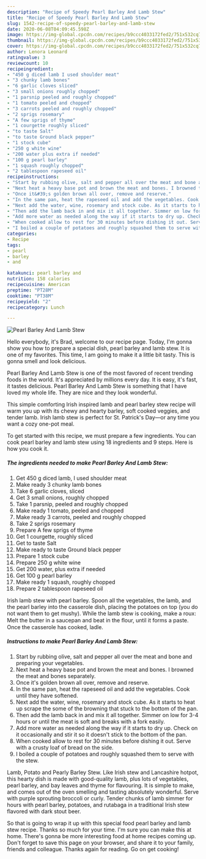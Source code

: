 ```yaml
---
description: "Recipe of Speedy Pearl Barley And Lamb Stew"
title: "Recipe of Speedy Pearl Barley And Lamb Stew"
slug: 1542-recipe-of-speedy-pearl-barley-and-lamb-stew
date: 2020-06-08T04:09:45.598Z
image: https://img-global.cpcdn.com/recipes/b9ccc4033172fed2/751x532cq70/pearl-barley-and-lamb-stew-recipe-main-photo.jpg
thumbnail: https://img-global.cpcdn.com/recipes/b9ccc4033172fed2/751x532cq70/pearl-barley-and-lamb-stew-recipe-main-photo.jpg
cover: https://img-global.cpcdn.com/recipes/b9ccc4033172fed2/751x532cq70/pearl-barley-and-lamb-stew-recipe-main-photo.jpg
author: Lenora Leonard
ratingvalue: 3
reviewcount: 10
recipeingredient:
- "450 g diced lamb I used shoulder meat"
- "3 chunky lamb bones"
- "6 garlic cloves sliced"
- "3 small onions roughly chopped"
- "1 parsnip peeled and roughly chopped"
- "1 tomato peeled and chopped"
- "3 carrots peeled and roughly chopped"
- "2 sprigs rosemary"
- "A few sprigs of thyme"
- "1 courgette roughly sliced"
- "to taste Salt"
- "to taste Ground black pepper"
- "1 stock cube"
- "250 g white wine"
- "200 water plus extra if needed"
- "100 g pearl barley"
- "1 squash roughly chopped"
- "2 tablespoon rapeseed oil"
recipeinstructions:
- "Start by rubbing olive, salt and pepper all over the meat and bone and preparing your vegetables."
- "Next heat a heavy base pot and brown the meat and bones. I browned the meat and bones separately."
- "Once it&#39;s golden brown all over, remove and reserve."
- "In the same pan, heat the rapeseed oil and add the vegetables. Cook until they have softened."
- "Next add the water, wine, rosemary and stock cube. As it starts to heat up scrape the some of the browning that stuck to the bottom of the pan."
- "Then add the lamb back in and mix it all together. Simmer on low for 3-4 hours or until the meat is soft and breaks with a fork easily."
- "Add more water as needed along the way if it starts to dry up. Check on it occasionally and stir it so it doesn&#39;t stick to the bottom of the pan."
- "When cooked allow to rest for 30 minutes before dishing it out. Serve with a crusty loaf of bread on the side."
- "I boiled a couple of potatoes and roughly squashed them to serve with the stew."
categories:
- Recipe
tags:
- pearl
- barley
- and

katakunci: pearl barley and 
nutrition: 158 calories
recipecuisine: American
preptime: "PT28M"
cooktime: "PT38M"
recipeyield: "2"
recipecategory: Lunch

---
```



![Pearl Barley And Lamb Stew](https://img-global.cpcdn.com/recipes/b9ccc4033172fed2/751x532cq70/pearl-barley-and-lamb-stew-recipe-main-photo.jpg)

Hello everybody, it's Brad, welcome to our recipe page. Today, I'm gonna show you how to prepare a special dish, pearl barley and lamb stew. It is one of my favorites. This time, I am going to make it a little bit tasty. This is gonna smell and look delicious.

Pearl Barley And Lamb Stew is one of the most favored of recent trending foods in the world. It's appreciated by millions every day. It is easy, it's fast, it tastes delicious. Pearl Barley And Lamb Stew is something that I have loved my whole life. They are nice and they look wonderful.

This simple comforting Irish inspired lamb and pearl barley stew recipe will warm you up with its chewy and hearty barley, soft cooked veggies, and tender lamb. Irish lamb stew is perfect for St. Patrick&#39;s Day—or any time you want a cozy one-pot meal.


To get started with this recipe, we must prepare a few ingredients. You can cook pearl barley and lamb stew using 18 ingredients and 9 steps. Here is how you cook it.

<!--inarticleads1-->

##### The ingredients needed to make Pearl Barley And Lamb Stew:

1. Get 450 g diced lamb, I used shoulder meat
1. Make ready 3 chunky lamb bones
1. Take 6 garlic cloves, sliced
1. Get 3 small onions, roughly chopped
1. Take 1 parsnip, peeled and roughly chopped
1. Make ready 1 tomato, peeled and chopped
1. Make ready 3 carrots, peeled and roughly chopped
1. Take 2 sprigs rosemary
1. Prepare A few sprigs of thyme
1. Get 1 courgette, roughly sliced
1. Get to taste Salt
1. Make ready to taste Ground black pepper
1. Prepare 1 stock cube
1. Prepare 250 g white wine
1. Get 200 water, plus extra if needed
1. Get 100 g pearl barley
1. Make ready 1 squash, roughly chopped
1. Prepare 2 tablespoon rapeseed oil


Irish lamb stew with pearl barley. Spoon all the vegetables, the lamb, and the pearl barley into the casserole dish, placing the potatoes on top (you do not want them to get mushy). While the lamb stew is cooking, make a roux: Melt the butter in a saucepan and beat in the ﬂour, until it forms a paste. Once the casserole has cooked, ladle. 

<!--inarticleads2-->

##### Instructions to make Pearl Barley And Lamb Stew:

1. Start by rubbing olive, salt and pepper all over the meat and bone and preparing your vegetables.
1. Next heat a heavy base pot and brown the meat and bones. I browned the meat and bones separately.
1. Once it&#39;s golden brown all over, remove and reserve.
1. In the same pan, heat the rapeseed oil and add the vegetables. Cook until they have softened.
1. Next add the water, wine, rosemary and stock cube. As it starts to heat up scrape the some of the browning that stuck to the bottom of the pan.
1. Then add the lamb back in and mix it all together. Simmer on low for 3-4 hours or until the meat is soft and breaks with a fork easily.
1. Add more water as needed along the way if it starts to dry up. Check on it occasionally and stir it so it doesn&#39;t stick to the bottom of the pan.
1. When cooked allow to rest for 30 minutes before dishing it out. Serve with a crusty loaf of bread on the side.
1. I boiled a couple of potatoes and roughly squashed them to serve with the stew.


Lamb, Potato and Pearly Barley Stew. Like Irish stew and Lancashire hotpot, this hearty dish is made with good-quality lamb, plus lots of vegetables, pearl barley, and bay leaves and thyme for flavouring. It is simple to make, and comes out of the oven smelling and tasting absolutely wonderful. Serve with purple sprouting broccoli or curly. Tender chunks of lamb simmer for hours with pearl barley, potatoes, and rutabaga in a traditional Irish stew flavored with dark stout beer. 

So that is going to wrap it up with this special food pearl barley and lamb stew recipe. Thanks so much for your time. I'm sure you can make this at home. There's gonna be more interesting food at home recipes coming up. Don't forget to save this page on your browser, and share it to your family, friends and colleague. Thanks again for reading. Go on get cooking!
